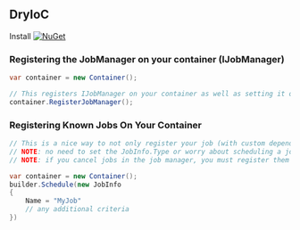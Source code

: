 ## DryIoC

Install [![NuGet](https://img.shields.io/nuget/v/Plugin.Jobs.DryIoc.svg?maxAge=2592000)](https://www.nuget.org/packages/Plugin.Jobs.DryIoc/)


### Registering the JobManager on your container (IJobManager)
```csharp
var container = new Container();

// This registers IJobManager on your container as well as setting it on CrossJobs.Current
container.RegisterJobManager();
```

### Registering Known Jobs On Your Container 
```csharp
// This is a nice way to not only register your job (with custom dependencies on the container), but also set it up with the job framework
// NOTE: no need to set the JobInfo.Type or worry about scheduling a job that already exists, we just update the details
// NOTE: if you cancel jobs in the job manager, you must register them using the standard IJobManager.Schedule even though you used the ContainerBuilder.Schedule previously

var container = new Container();
builder.Schedule(new JobInfo 
{
    Name = "MyJob"
    // any additional criteria
})

```
